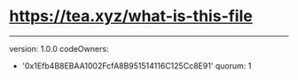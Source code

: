 # https://tea.xyz/what-is-this-file
---
version: 1.0.0
codeOwners:
  - '0x1Efb4B8EBAA1002FcfA8B951514116C125Cc8E91'
quorum: 1

